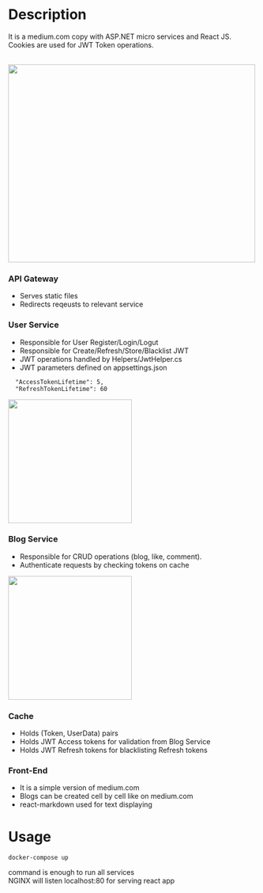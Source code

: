 # Description

It is a medium.com copy with ASP.NET micro services and React JS.<br>
Cookies are used for JWT Token operations.
<br>
<br>

<div>
  <img src="https://github.com/ercan5535/full-project/assets/67562422/2f3b78dd-4497-45f6-92a7-6e8bd593c80c" width="500" height="400">
</div>




### API Gateway
- Serves static files
- Redirects reqeusts to relevant service

### User Service
- Responsible for User Register/Login/Logut
- Responsible for Create/Refresh/Store/Blacklist JWT
- JWT operations handled by Helpers/JwtHelper.cs
- JWT parameters defined on appsettings.json
```
  "AccessTokenLifetime": 5,
  "RefreshTokenLifetime": 60
```
<div>
  <img src="https://github.com/ercan5535/full-project/assets/67562422/d802e4c4-c991-4bc2-85dd-b4551d784ad7" width="250" >
</div>

### Blog Service
- Responsible for CRUD operations (blog, like, comment).
- Authenticate requests by checking tokens on cache
<div>
  <img src="https://github.com/ercan5535/full-project/assets/67562422/a1a38e2a-eb23-4b44-b7e3-96ab46ae99b7" width="250" >
</div>


### Cache
- Holds (Token, UserData) pairs
- Holds JWT Access tokens for validation from Blog Service
- Holds JWT Refresh tokens for blacklisting Refresh tokens

### Front-End
- It is a simple version of medium.com
- Blogs can be created cell by cell like on medium.com
- react-markdown used for text displaying

# Usage
```
docker-compose up 
```
command is enough to run all services <br>
NGINX will listen localhost:80 for serving react app <br>
